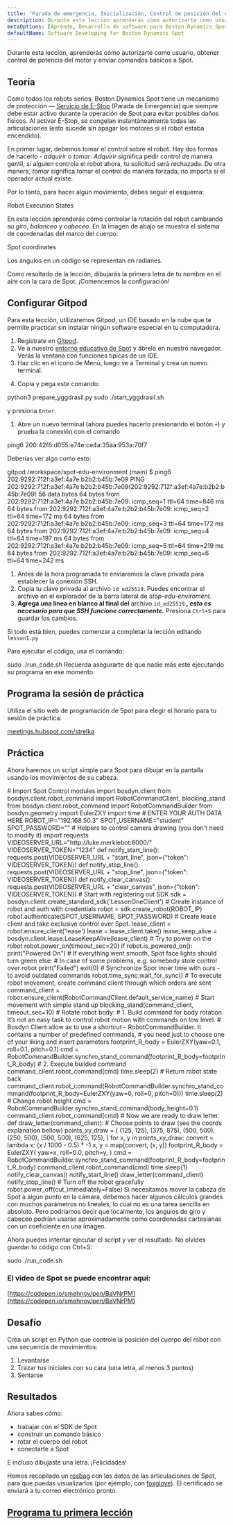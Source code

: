 ```yaml
---
title: "Parada de emergencia, Inicialización, Control de posición del cuerpo"
description: Durante esta lección aprenderás cómo autorizarte como usuario, obtener control de potencia del motor y enviar comandos básicos a Spot.
metaOptions: [Aprende, Desarrollo de software para Boston Dynamics Spot]
defaultName: Software Developing for Boston Dynamics Spot
---
```


<RoboAcademyText fWeight="500">
Durante esta lección, aprenderás cómo autorizarte como usuario, obtener control de potencia del motor y enviar comandos básicos a Spot.
</RoboAcademyText>

## Teoría

Como todos los robots serios, Boston Dynamics Spot tiene un mecanismo de protección — [Servicio de E-Stop](https://dev.bostondynamics.com/docs/concepts/estop_service) (Parada de Emergencia) que siempre debe estar activo durante la operación de Spot para evitar posibles daños físicos. Al activar E-Stop, se congelan instantáneamente todas las articulaciones (esto sucede sin apagar los motores si el robot estaba encendido).

En primer lugar, debemos tomar el control sobre el robot. Hay dos formas de hacerlo - *adquirir* o *tomar*. *Adquirir* significa pedir control de manera gentil, si alguien controla el robot ahora, tu solicitud será rechazada. De otra manera, *tomar* significa tomar el control de manera forzada, no importa si el operador actual existe.

Por lo tanto, para hacer algún movimiento, debes seguir el esquema:

<LessonImages src="boston-dynamics-spot/e_stop_scheme.png" alt="Estados de Ejecución del Robot" imageClasses="mb"/>

Robot Execution States

En esta lección aprenderás cómo controlar la rotación del robot cambiando su *giro*, *balanceo* y *cabeceo*. En la imagen de abajo se muestra el sistema de coordenadas del marco del cuerpo:

<LessonImages src="boston-dynamics-spot/spot_coords.png" alt="Coordenadas de Spot" imageClasses="mb"/>

Spot coordinates

<RoboAcademyText fWeight="300" fSize="90%">
Los ángulos en un código se representan en radianes.
</RoboAcademyText>

Como resultado de la lección, dibujarás la primera letra de tu nombre en el aire con la cara de Spot. ¡Comencemos la configuración!

## Configurar Gitpod

Para esta lección, utilizaremos Gitpod, un IDE basado en la nube que te permite practicar sin instalar ningún software especial en tu computadora.

1. Regístrate en [Gitpod](https://gitpod.io/).
2. Ve a nuestro [entorno educativo de Spot](https://gitpod.io/#github.com/merklebot/spot-edu-environment) y ábrelo en nuestro navegador. Verás la ventana con funciones típicas de un IDE. 
3. Haz clic en el icono de Menú, luego ve a Terminal y crea un nuevo terminal.

<LessonImages src="boston-dynamics-spot/gitpod_terminal.png" alt="terminal" imageClasses="mb"/>
    
    
4. Copia y pega este comando:

<LessonCodeWrapper language="bash" codeClass="big-code">
python3 prepare_yggdrasil.py
sudo ./start_yggdrasil.sh

</LessonCodeWrapper>

y presiona `Enter`.

1. Abre un nuevo terminal (ahora puedes hacerlo presionando el botón `+`) y prueba la conexión con el comando

<LessonCodeWrapper language="bash" codeClass="big-code">
ping6 200:42f6:d055:e74e:ce4a:35aa:953a:70f7

</LessonCodeWrapper>

Deberías ver algo como esto:

<LessonCodeWrapper language="bash" codeClass="big-code">
gitpod /workspace/spot-edu-environment (main) $ ping6 202:9292:712f:a3ef:4a7e:b2b2:b45b:7e09
PING 202:9292:712f:a3ef:4a7e:b2b2:b45b:7e09(202:9292:712f:a3ef:4a7e:b2b2:b45b:7e09) 56 data bytes
64 bytes from 202:9292:712f:a3ef:4a7e:b2b2:b45b:7e09: icmp_seq=1 ttl=64 time=846 ms
64 bytes from 202:9292:712f:a3ef:4a7e:b2b2:b45b:7e09: icmp_seq=2 ttl=64 time=172 ms
64 bytes from 202:9292:712f:a3ef:4a7e:b2b2:b45b:7e09: icmp_seq=3 ttl=64 time=172 ms
64 bytes from 202:9292:712f:a3ef:4a7e:b2b2:b45b:7e09: icmp_seq=4 ttl=64 time=197 ms
64 bytes from 202:9292:712f:a3ef:4a7e:b2b2:b45b:7e09: icmp_seq=5 ttl=64 time=219 ms
64 bytes from 202:9292:712f:a3ef:4a7e:b2b2:b45b:7e09: icmp_seq=6 ttl=64 time=242 ms

</LessonCodeWrapper>

1. Antes de la hora programada te enviaremos la clave privada para establecer la conexión SSH.
2. Copia tu clave privada al archivo `id_ed25519`. Puedes encontrar el archivo en el explorador de la barra lateral de *stop-edu-enviroment*.
3. **Agrega una línea en blanco al final del** archivo `id_ed25519` ***, esto es necesario para que SSH funcione correctamente.*** Presiona `Ctrl+S` para guardar los cambios.

Si todo está bien, puedes comenzar a completar la lección editando `lesson1.py`

Para ejecutar el código, usa el comando:


<LessonCodeWrapper language="bash">
sudo ./run_code.sh

</LessonCodeWrapper>


<RoboAcademyText fWeight="700" fStyle="normal">
Recuerda asegurarte de que nadie más esté ejecutando su programa en ese momento.
</RoboAcademyText>


## Programa la sesión de práctica

Utiliza el sitio web de programación de Spot para elegir el horario para tu sesión de práctica:

[meetings.hubspot.com/strelka](https://meetings.hubspot.com/strelka)

## Práctica

Ahora haremos un script simple para Spot para dibujar en la pantalla usando los movimientos de su cabeza. 

<LessonCodeWrapper language="python" codeClass="big-code">
# Import Spot Control modules
import bosdyn.client
from bosdyn.client.robot_command import RobotCommandClient, blocking_stand
from bosdyn.client.robot_command import RobotCommandBuilder
from bosdyn.geometry import EulerZXY
import time
# ENTER YOUR AUTH DATA HERE
ROBOT_IP="192.168.50.3"
SPOT_USERNAME="student"
SPOT_PASSWORD=""
# Helpers to control camera drawing (you don't need to modify it)
import requests
VIDEOSERVER_URL="http://luke.merklebot:8000/"
VIDEOSERVER_TOKEN="1234"
def notify_start_line():
  requests.post(VIDEOSERVER_URL + "start_line", json={"token": VIDEOSERVER_TOKEN})
def notify_stop_line():
  requests.post(VIDEOSERVER_URL + "stop_line", json={"token": VIDEOSERVER_TOKEN})
def notify_clear_canvas():
    requests.post(VIDEOSERVER_URL + "clear_canvas", json={"token": VIDEOSERVER_TOKEN})
# Start with registering out SDK
sdk = bosdyn.client.create_standard_sdk('LessonOneClient')
# Create instance of robot and auth with credentials
robot = sdk.create_robot(ROBOT_IP)
robot.authenticate(SPOT_USERNAME, SPOT_PASSWORD)
# Create lease client and take exclusive control over Spot.  
lease_client = robot.ensure_client('lease')
lease = lease_client.take()
lease_keep_alive = bosdyn.client.lease.LeaseKeepAlive(lease_client)
# Try to power on the robot
robot.power_on(timeout_sec=20)
if robot.is_powered_on():
    print("Powered On")
		# If everything went smooth, Spot face lights should turn green
else:
		# In case of some problems, e.g. somebody stole control over robot
    print("Failed")
    exit(0)
# Synchronize Spor inner time with ours - to avoid outdated commands
robot.time_sync.wait_for_sync()
# To execute robot movement, create command client through which orders are sent
command_client = robot.ensure_client(RobotCommandClient.default_service_name)
# Start movement with simple stand up
blocking_stand(command_client, timeout_sec=10)
# Rotate robot body:
#  1. Build command for body rotation. It’s not an easy task to control robot motion with commands on low level. 
#     Bosdyn Client allow as to use a shortcut - RobotCommandBuilder. It contains a number of predefined commands, 
#     you need just to choose one of your liking and insert parameters
footprint_R_body = EulerZXY(yaw=0.1, roll=0.1, pitch=0.1)
cmd = RobotCommandBuilder.synchro_stand_command(footprint_R_body=footprint_R_body)
#  2. Execute builded command
command_client.robot_command(cmd)
time.sleep(2)
# Return robot state back
command_client.robot_command(RobotCommandBuilder.synchro_stand_command(footprint_R_body=EulerZXY(yaw=0, roll=0, pitch=0)))
time.sleep(2)
# Change robot height
cmd = RobotCommandBuilder.synchro_stand_command(body_height=0.1)
command_client.robot_command(cmd)
# Now we are ready to draw letter. 
def draw_letter(command_client):
		# Choose points to draw (see the coords explanation bellow)
    points_xy_draw = (
        (125, 125),
        (375, 875),
        (500, 500),
        (250, 500),
        (500, 500),
        (625, 125),
    )
    for x, y in points_xy_draw:
        convert = lambda x: (x / 1000 - 0.5) * -1
        x, y = map(convert, (x, y))
        footprint_R_body = EulerZXY(
            yaw=x, 
            roll=0.0, 
            pitch=y,
        )
        cmd = RobotCommandBuilder.synchro_stand_command(footprint_R_body=footprint_R_body)
        command_client.robot_command(cmd)
        time.sleep(1)
notify_clear_canvas()
notify_start_line()
draw_letter(command_client)
notify_stop_line()
# Turn off the robot gracefully
robot.power_off(cut_immediately=False)

</LessonCodeWrapper>

<RoboAcademyText fWeight="300" fSize="90%">
Si necesitamos mover la cabeza de Spot a algún punto en la cámara, debemos hacer algunos cálculos grandes con muchos parámetros no lineales, lo cual no es una tarea sencilla en absoluto. Pero podríamos decir que localmente, los ángulos de giro y cabeceo podrían usarse aproximadamente como coordenadas cartesianas con un coeficiente en una imagen.
</RoboAcademyText>


<LessonImages src="boston-dynamics-spot/cartesian.jpeg" alt="spot" imageClasses="mb"/>

Ahora puedes intentar ejecutar el script y ver el resultado. No olvides guardar tu código con Ctrl+S:

<LessonCodeWrapper language="bash">
sudo ./run_code.sh
</LessonCodeWrapper>


### El video de Spot se puede encontrar aquí:
[https://codepen.io/smehnov/pen/BaVNrPM](https://codepen.io/smehnov/pen/BaVNrPM)


## Desafío
Crea un script en Python que controle la posición del cuerpo del robot con una secuencia de movimientos:

1. Levantarse
2. Trazar tus iniciales con su cara (una letra, al menos 3 puntos)
3. Sentarse

## Resultados

Ahora sabes cómo:

- trabajar con el SDK de Spot
- construir un comando básico
- rotar el cuerpo del robot
- conectarte a Spot

E incluso dibujaste una letra. ¡Felicidades!


<RoboAcademyText fWeight="500">

Hemos recopilado un [rosbag](http://wiki.ros.org/rosbag) con los datos de las articulaciones de Spot, para que puedas visualizarlos (por ejemplo, con [foxglove](https://www.notion.so/Lesson-1-Emergency-Stop-Initialization-Body-Position-Control-4ccf6316330d4680ab1bb571b2b788d5)). El certificado se enviará a tu correo electrónico pronto.

</RoboAcademyText> 


## [Programa tu primera lección](https://meetings.hubspot.com/strelka)